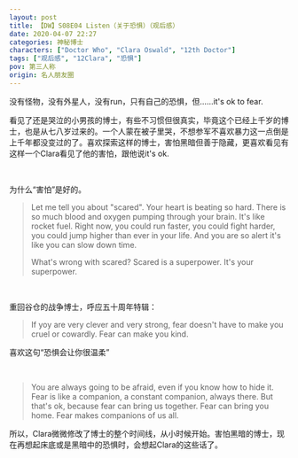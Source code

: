 ```yaml
---
layout: post
title: 【DW】S08E04 Listen（关于恐惧）（观后感）
date: 2020-04-07 22:27
categories: 神秘博士
characters: ["Doctor Who", "Clara Oswald", "12th Doctor"]
tags: ["观后感", "12Clara", "恐惧"]
pov: 第三人称
origin: 名人朋友圈
---
```


没有怪物，没有外星人，没有run，只有自己的恐惧，但……it's ok to fear.

看见了还是哭泣的小男孩的博士，有些不习惯但很真实，毕竟这个已经上千岁的博士，也是从七八岁过来的。一个人蒙在被子里哭，不想参军不喜欢暴力这一点倒是上千年都没变过的了。喜欢探索这样的博士，害怕黑暗但善于隐藏，更喜欢看见有这样一个Clara看见了他的害怕，跟他说it's ok.

<br>

为什么“害怕”是好的。

> Let me tell you about "scared". Your heart is beating so hard. There is so much blood and oxygen pumping through your brain. It's like rocket fuel. Right now, you could run faster, you could fight harder, you could jump higher than ever in your life. And you are so alert it's like you can slow down time.
> 
> What's wrong with scared? Scared is a superpower. It's your superpower.

<br>

重回谷仓的战争博士，呼应五十周年特辑：

> If yoy are very clever and very strong, fear doesn't have to make you cruel or cowardly. Fear can make you kind. 

喜欢这句“恐惧会让你很温柔”

<br>

> You are always going to be afraid, even if you know how to hide it. Fear is like a companion, a constant companion, always there. But that's ok, because fear can bring us together. Fear can bring you home. Fear makes companions of us all.

所以，Clara微微修改了博士的整个时间线，从小时候开始。害怕黑暗的博士，现在再想起床底或是黑暗中的恐惧时，会想起Clara的这些话了。

